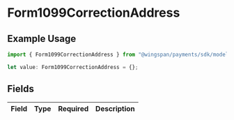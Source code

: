 # Form1099CorrectionAddress

## Example Usage

```typescript
import { Form1099CorrectionAddress } from "@wingspan/payments/sdk/models/shared";

let value: Form1099CorrectionAddress = {};
```

## Fields

| Field       | Type        | Required    | Description |
| ----------- | ----------- | ----------- | ----------- |